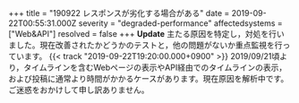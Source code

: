 +++
title = "190922 レスポンスが劣化する場合がある"
date = 2019-09-22T00:55:31.000Z
severity = "degraded-performance"
affectedsystems = ["Web&API"]
resolved = false
+++
**Update** 主たる原因を特定し，対処を行いました。現在改善されたかどうかのテストと，他の問題がないか重点監視を行っています。 {{< track "2019-09-22T19:20:00.000+0900" >}}
2019/09/21頃より，タイムラインを含むWebページの表示やAPI経由でのタイムラインの表示，および投稿に通常より時間がかかるケースがあります。現在原因を解析中です。ご迷惑をおかけして申し訳ありません。
